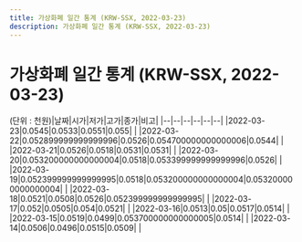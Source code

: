 ```yaml
---
title: 가상화폐 일간 통계 (KRW-SSX, 2022-03-23)
description: 가상화폐 일간 통계 (KRW-SSX, 2022-03-23)
---
```


가상화폐 일간 통계 (KRW-SSX, 2022-03-23)
===

(단위 : 천원)|날짜|시가|저가|고가|종가|비고|
|--|--|--|--|--|--|
|2022-03-23|0.0545|0.0533|0.0551|0.055|    |
|2022-03-22|0.052899999999999996|0.0526|0.054700000000000006|0.0544|    |
|2022-03-21|0.0526|0.0518|0.0531|0.0531|    |
|2022-03-20|0.053200000000000004|0.0518|0.053399999999999996|0.0526|    |
|2022-03-19|0.052399999999999995|0.0518|0.053200000000000004|0.053200000000000004|    |
|2022-03-18|0.0521|0.0508|0.0526|0.052399999999999995|    |
|2022-03-17|0.052|0.0505|0.054|0.0521|    |
|2022-03-16|0.0513|0.05|0.0517|0.0514|    |
|2022-03-15|0.0519|0.0499|0.053700000000000005|0.0514|    |
|2022-03-14|0.0506|0.0496|0.0515|0.0509|    |
